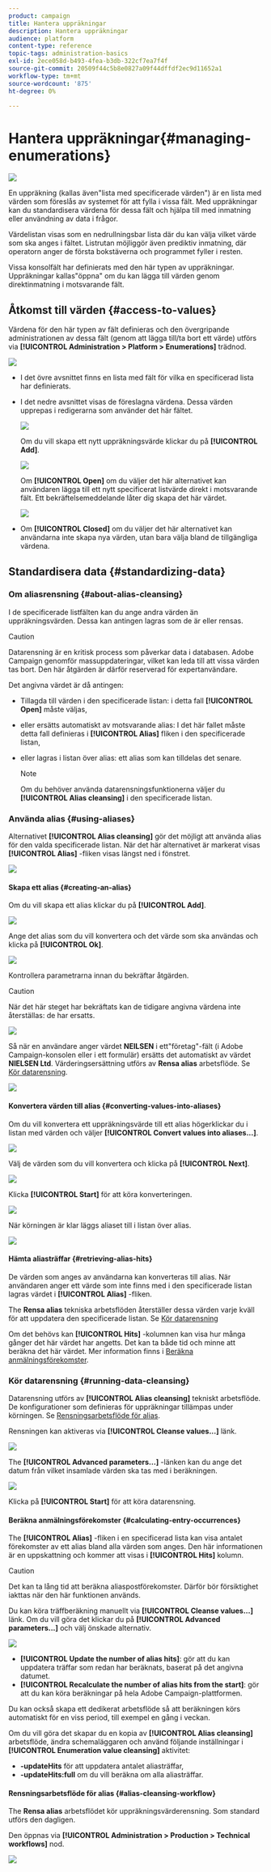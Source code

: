 ```yaml
---
product: campaign
title: Hantera uppräkningar
description: Hantera uppräkningar
audience: platform
content-type: reference
topic-tags: administration-basics
exl-id: 2ece058d-b493-4fea-b3db-322cf7ea7f4f
source-git-commit: 20509f44c5b8e0827a09f44dffdf2ec9d11652a1
workflow-type: tm+mt
source-wordcount: '875'
ht-degree: 0%

---
```


# Hantera uppräkningar{#managing-enumerations}

![](../../assets/common.svg)

En uppräkning (kallas även&quot;lista med specificerade värden&quot;) är en lista med värden som föreslås av systemet för att fylla i vissa fält. Med uppräkningar kan du standardisera värdena för dessa fält och hjälpa till med inmatning eller användning av data i frågor.

Värdelistan visas som en nedrullningsbar lista där du kan välja vilket värde som ska anges i fältet. Listrutan möjliggör även prediktiv inmatning, där operatorn anger de första bokstäverna och programmet fyller i resten.

Vissa konsolfält har definierats med den här typen av uppräkningar. Uppräkningar kallas&quot;öppna&quot; om du kan lägga till värden genom direktinmatning i motsvarande fält.

## Åtkomst till värden {#access-to-values}

Värdena för den här typen av fält definieras och den övergripande administrationen av dessa fält (genom att lägga till/ta bort ett värde) utförs via **[!UICONTROL Administration > Platform > Enumerations]** trädnod.

![](assets/s_ncs_user_itemized_list_node.png)

* I det övre avsnittet finns en lista med fält för vilka en specificerad lista har definierats.
* I det nedre avsnittet visas de föreslagna värdena. Dessa värden upprepas i redigerarna som använder det här fältet.

   ![](assets/s_ncs_user_itemized_list_values.png)

   Om du vill skapa ett nytt uppräkningsvärde klickar du på **[!UICONTROL Add]**.

   ![](assets/s_ncs_user_itemized_list.png)

   Om **[!UICONTROL Open]** om du väljer det här alternativet kan användaren lägga till ett nytt specificerat listvärde direkt i motsvarande fält. Ett bekräftelsemeddelande låter dig skapa det här värdet.

   ![](assets/s_ncs_user_itemized_list_new_value.png)

* Om **[!UICONTROL Closed]** om du väljer det här alternativet kan användarna inte skapa nya värden, utan bara välja bland de tillgängliga värdena.

## Standardisera data {#standardizing-data}

### Om aliasrensning {#about-alias-cleansing}

I de specificerade listfälten kan du ange andra värden än uppräkningsvärden. Dessa kan antingen lagras som de är eller rensas.

>[!CAUTION]
>
>Datarensning är en kritisk process som påverkar data i databasen. Adobe Campaign genomför massuppdateringar, vilket kan leda till att vissa värden tas bort. Den här åtgärden är därför reserverad för expertanvändare.

Det angivna värdet är då antingen:

* Tillagda till värden i den specificerade listan: i detta fall **[!UICONTROL Open]** måste väljas,
* eller ersätts automatiskt av motsvarande alias: I det här fallet måste detta fall definieras i **[!UICONTROL Alias]** fliken i den specificerade listan,
* eller lagras i listan över alias: ett alias som kan tilldelas det senare.

   >[!NOTE]
   >
   >Om du behöver använda datarensningsfunktionerna väljer du **[!UICONTROL Alias cleansing]** i den specificerade listan.

### Använda alias {#using-aliases}

Alternativet **[!UICONTROL Alias cleansing]** gör det möjligt att använda alias för den valda specificerade listan. När det här alternativet är markerat visas **[!UICONTROL Alias]** -fliken visas längst ned i fönstret.

![](assets/s_ncs_user_itemized_list_alias_option.png)

#### Skapa ett alias {#creating-an-alias}

Om du vill skapa ett alias klickar du på **[!UICONTROL Add]**.

![](assets/s_ncs_user_itemized_list_alias_create.png)

Ange det alias som du vill konvertera och det värde som ska användas och klicka på **[!UICONTROL Ok]**.

![](assets/s_ncs_user_itemized_list_alias_create_2.png)

Kontrollera parametrarna innan du bekräftar åtgärden.

>[!CAUTION]
>
>När det här steget har bekräftats kan de tidigare angivna värdena inte återställas: de har ersatts.

![](assets/s_ncs_user_itemized_list_alias_create_3.png)

Så när en användare anger värdet **NEILSEN** i ett&quot;företag&quot;-fält (i Adobe Campaign-konsolen eller i ett formulär) ersätts det automatiskt av värdet **NIELSEN Ltd**. Värderingsersättning utförs av **Rensa alias** arbetsflöde. Se [Kör datarensning](#running-data-cleansing).

![](assets/s_ncs_user_itemized_list_alias_use.png)

#### Konvertera värden till alias {#converting-values-into-aliases}

Om du vill konvertera ett uppräkningsvärde till ett alias högerklickar du i listan med värden och väljer **[!UICONTROL Convert values into aliases...]**.

![](assets/s_ncs_user_itemized_list_alias_detail.png)

Välj de värden som du vill konvertera och klicka på **[!UICONTROL Next]**.

![](assets/s_ncs_user_itemized_list_alias_transform.png)

Klicka **[!UICONTROL Start]** för att köra konverteringen.

![](assets/s_ncs_user_itemized_list_alias_detail1.png)

När körningen är klar läggs aliaset till i listan över alias.

![](assets/s_ncs_user_itemized_list_alias_detail2.png)

#### Hämta aliasträffar {#retrieving-alias-hits}

De värden som anges av användarna kan konverteras till alias. När användaren anger ett värde som inte finns med i den specificerade listan lagras värdet i **[!UICONTROL Alias]** -fliken.

The **Rensa alias** tekniska arbetsflöden återställer dessa värden varje kväll för att uppdatera den specificerade listan. Se [Kör datarensning](#running-data-cleansing)

Om det behövs kan **[!UICONTROL Hits]** -kolumnen kan visa hur många gånger det här värdet har angetts. Det kan ta både tid och minne att beräkna det här värdet. Mer information finns i [Beräkna anmälningsförekomster](#calculating-entry-occurrences).

### Kör datarensning {#running-data-cleansing}

Datarensning utförs av **[!UICONTROL Alias cleansing]** tekniskt arbetsflöde. De konfigurationer som definieras för uppräkningar tillämpas under körningen. Se [Rensningsarbetsflöde för alias](#alias-cleansing-workflow).

Rensningen kan aktiveras via **[!UICONTROL Cleanse values...]** länk.

![](assets/s_ncs_user_itemized_list_alias_start_normalize.png)

The **[!UICONTROL Advanced parameters...]** -länken kan du ange det datum från vilket insamlade värden ska tas med i beräkningen.

![](assets/s_ncs_user_itemized_list_alias_normalize.png)

Klicka på **[!UICONTROL Start]** för att köra datarensning.

#### Beräkna anmälningsförekomster {#calculating-entry-occurrences}

The **[!UICONTROL Alias]** -fliken i en specificerad lista kan visa antalet förekomster av ett alias bland alla värden som anges. Den här informationen är en uppskattning och kommer att visas i **[!UICONTROL Hits]** kolumn.

>[!CAUTION]
>
>Det kan ta lång tid att beräkna aliaspostförekomster. Därför bör försiktighet iakttas när den här funktionen används.

Du kan köra träffberäkning manuellt via **[!UICONTROL Cleanse values...]** länk. Om du vill göra det klickar du på **[!UICONTROL Advanced parameters...]** och välj önskade alternativ.

![](assets/s_ncs_user_itemized_list_alias_hits.png)

* **[!UICONTROL Update the number of alias hits]**: gör att du kan uppdatera träffar som redan har beräknats, baserat på det angivna datumet.
* **[!UICONTROL Recalculate the number of alias hits from the start]**: gör att du kan köra beräkningar på hela Adobe Campaign-plattformen.

Du kan också skapa ett dedikerat arbetsflöde så att beräkningen körs automatiskt för en viss period, till exempel en gång i veckan.

Om du vill göra det skapar du en kopia av **[!UICONTROL Alias cleansing]** arbetsflöde, ändra schemaläggaren och använd följande inställningar i **[!UICONTROL Enumeration value cleansing]** aktivitet:

* **-updateHits** för att uppdatera antalet aliasträffar,
* **-updateHits:full** om du vill beräkna om alla aliasträffar.

#### Rensningsarbetsflöde för alias {#alias-cleansing-workflow}

The **Rensa alias** arbetsflödet kör uppräkningsvärderensning. Som standard utförs den dagligen.

Den öppnas via **[!UICONTROL Administration > Production > Technical workflows]** nod.

![](assets/s_ncs_user_itemized_list_alias_wf.png)
